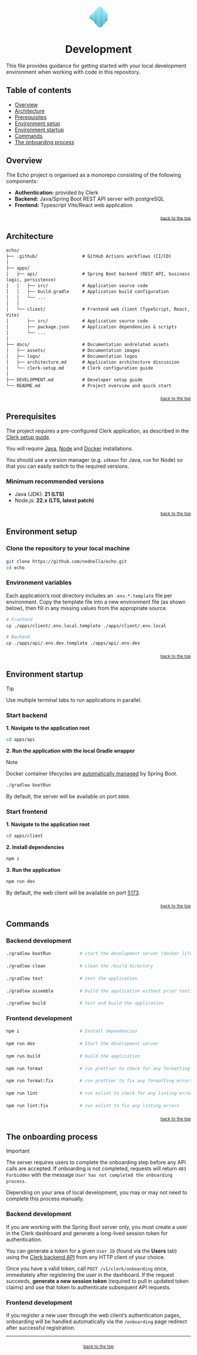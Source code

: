 <!-- HEADER -->
<br id="top" />
<p align="center">
    <a href="https://github.com/nednella/echo" target="_blank" rel="noopener noreferrer">
        <img src="./docs/logo/echo-logo-256-light-gradient.svg" width="48" />
    </a>
</p>
<h1 align="center">Development</h1>

This file provides guidance for getting started with your local development environment when working with code in this repository.


## Table of contents

- [Overview](#overview)
- [Architecture](#architecture)
- [Prerequisites](#prerequisites)
- [Environment setup](#environment-setup)
- [Environment startup](#environment-startup)
- [Commands](#commands)
- [The onboarding process](#the-onboarding-process)

## Overview

The Echo project is organised as a monorepo consisting of the following components:

- **Authentication:** provided by Clerk
- **Backend:** Java/Spring Boot REST API server with postgreSQL
- **Frontend:** Typescript Vite/React web application

<p align="right">
  <sub><a href="#top">back to the top</a></sub>
</p>


## Architecture

```
echo/
├── .github/                 # GitHub Actions workflows (CI/CD)
│
├── apps/
│   ├── api/                 # Spring Boot backend (REST API, business logic, persistence)
│   │   ├── src/             # Application source code
│   │   ├── build.gradle     # Application build configuration
│   │   └── ...
│   │
│   └── client/              # Frontend web client (TypeScript, React, Vite)
│       ├── src/             # Application source code
│       ├── package.json     # Application dependencies & scripts
│       └── ...
│
├── docs/                    # Documentation andrelated assets
│   ├── assets/              # Documentation images
│   ├── logo/                # Documentation logos
│   ├── architecture.md      # Application architecture discussion
│   └── clerk-setup.md       # Clerk configuration guide
│
├── DEVELOPMENT.md           # Developer setup guide
└── README.md                # Project overview and quick start
```

<p align="right">
  <sub><a href="#top">back to the top</a></sub>
</p>

## Prerequisites

The project requires a pre-configured Clerk application, as described in the [Clerk setup guide](./docs/clerk-setup.md).

You will require [Java](https://www.oracle.com/europe/java/technologies/downloads/), [Node](https://docs.npmjs.com/downloading-and-installing-node-js-and-npm) and [Docker](https://docs.docker.com/get-started/get-docker/) installations. 

You should use a version manager (e.g. `sdkman` for Java, `nvm` for Node) so that you can easily switch to the required versions.

### Minimum recommended versions

- Java (JDK): **21 (LTS)**
- Node.js: **22.x (LTS, latest patch)**

<p align="right">
  <sub><a href="#top">back to the top</a></sub>
</p>

## Environment setup

### Clone the repository to your local machine

```sh
git clone https://github.com/nednella/echo.git
cd echo
```

### Environment variables

Each application’s root directory includes an `.env.*.template` file per environment. Copy the template file into a new environment file (as shown below), then fill in any missing values from the appropriate source.

```sh
# Frontend
cp ./apps/client/.env.local.template ./apps/client/.env.local
```

```sh
# Backend
cp ./apps/api/.env.dev.template ./apps/api/.env.dev
```

<p align="right">
  <sub><a href="#top">back to the top</a></sub>
</p>

## Environment startup

> [!TIP]
> Use multiple terminal tabs to run applications in parallel.


### Start backend

**1. Navigate to the application root**

```sh
cd apps/api
```

**2. Run the application with the local Gradle wrapper**

> [!NOTE]  
> Docker container lifecycles are [automatically managed](https://docs.spring.io/spring-boot/reference/features/dev-services.html) by Spring Boot.

```sh
./gradlew bootRun
```

By default, the server will be available on port `8080`.

### Start frontend

**1. Navigate to the application root**

```sh
cd apps/client
```

**2. Install dependencies**

```sh
npm i
```

**3. Run the application**

```sh
npm run dev
```

By default, the web client will be available on port [5173](http://localhost:5173/).

<p align="right">
  <sub><a href="#top">back to the top</a></sub>
</p>

## Commands

### Backend development

```bash
./gradlew bootRun           # start the development server (docker lifecycle management built-in)

./gradlew clean             # clean the /build directory

./gradlew test              # test the application

./gradlew assemble          # build the application without prior testing

./gradlew build             # test and build the application
```

### Frontend development

```bash
npm i                       # Install dependencies

npm run dev                 # Start the development server

npm run build               # build the application

npm run format              # run prettier to check for any formatting errors

npm run format:fix          # run prettier to fix any formatting errors

npm run lint                # run eslint to check for any linting errors

npm run lint:fix            # run eslint to fix any linting errors
```

<p align="right">
  <sub><a href="#top">back to the top</a></sub>
</p>

## The onboarding process

> [!IMPORTANT]  
> The server requires users to complete the onboarding step before any API calls are accepted. If onboarding is not completed, requests will return `403 Forbidden` with the message `User has not completed the onboarding process`.

Depending on your area of local development, you may or may not need to complete this process manually.

### Backend development

If you are working with the Spring Boot server only, you must create a user in the Clerk dashboard and generate a long-lived session token for authentication.

You can generate a token for a given `User ID` (found via the **Users** tab) using the [Clerk backend API](https://clerk.com/docs/reference/api/overview) from any HTTP client of your choice.

Once you have a valid token, call `POST /v1/clerk/onboarding` once, immediately after registering the user in the dashboard. If the request succeeds, **generate a new session token** (required to pull in updated token claims) and use that token to authenticate subsequent API requests.

### Frontend development

If you register a new user through the web client’s authentication pages, onboarding will be handled automatically via the `/onboarding` page redirect after successful registration.

---

<!-- FOOTER -->
<p align="center">
  <sub><a href="#top">back to the top</a></sub>
</p>
